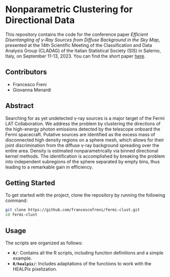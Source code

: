 # Nonparametric Clustering for Directional Data

This repository contains the code for the conference paper *Efficient Disentangling of &#947;-Ray Sources from Diffuse Background in the Sky Map*, presented at the 14th Scientific Meeting of the Classification and Data Analysis Group (CLADAG) of the Italian Statistical Society (SIS) in Salerno, Italy, on September 11-13, 2023. You can find the short paper [here](https://it.pearson.com/content/dam/region-core/italy/pearson-italy/pdf/Docenti/Universit%C3%A0/CLADAG-2023.pdf).

## Contributors
- Francesco Freni
- Giovanna Menardi

## Abstract
Searching for as yet undetected &#947;-ray sources is a major target of the Fermi LAT Collaboration. We address the problem by clustering the directions of the high-energy photon emissions detected by the telescope onboard the Fermi spacecraft. Putative sources are identified as the excess mass of disconnected high density regions on a sphere mesh, which allows for their joint discrimination from the diffuse &#947;-ray background spreading over the entire area.
Density is estimated nonparametrically via binned directional kernel methods. The identification is accomplished by breaking the problem into independent subregions of the sphere separated by empty bins, thus leading to a remarkable gain in efficiency.

## Getting Started
To get started with the project, clone the repository by running the following command:
```bash
git clone https://github.com/francescofreni/fermi-clust.git
cd fermi-clust
```

## Usage
The scripts are organized as follows:

- **`R/`**: Contains all the R scripts, including function definitions and a simple example.
- **`R/healpix/`**: Includes adaptations of the functions to work with the HEALPix pixelization.

